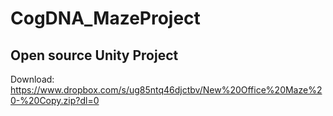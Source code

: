 # CogDNA_MazeProject

## Open source Unity Project
Download: https://www.dropbox.com/s/ug85ntq46djctbv/New%20Office%20Maze%20-%20Copy.zip?dl=0
